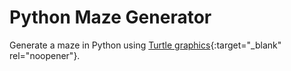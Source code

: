 # Python Maze Generator
Generate a maze in Python using [Turtle graphics](https://docs.python.org/3/library/turtle.html){:target="_blank" rel="noopener"}.